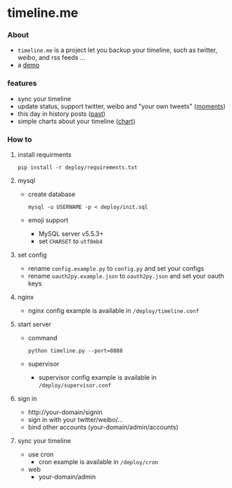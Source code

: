timeline.me
==========================

### About
- ```timeline.me``` is a project let you backup your timeline, such as twitter, weibo, and rss feeds ...
- a [demo](https://i.caoyue.me)

### features
- sync your timeline
- update status, support twitter, weibo and "your own tweets" ([moments](https://i.caoyue.me/moments))
- this day in history posts ([past](https://i.caoyue.me/past))
- simple charts about your timeline ([chart](https://i.caoyue.me/chart))

### How to
1. install requirments

    ```shell
    pip install -r deploy/requirements.txt
    ```

2. mysql
    * create database

        ```shell
        mysql -u USERNAME -p < deploy/init.sql
        ```
    * emoji support
        + MySQL server v5.5.3+
        + set ```CHARSET``` to ```utf8mb4```

3. set config
    * rename ```config.example.py``` to ```config.py``` and set your configs
    * rename ```oauth2py.example.json``` to ```oauth2py.json``` and set your oauth keys

4. nginx
    * nginx config example is available in ```/deploy/timeline.conf```

5. start server
    - command

        ```shell
        python timeline.py --port=8888
        ```
    - supervisor
        * supervisor config example is available in ```/deploy/supervisor.conf```

6. sign in
    - http://your-domain/signin
    - sign in with your twitter/weibo/...
    - bind other accounts (your-domain/admin/accounts)

7. sync your timeline
    - use cron
        * cron example is available in ```/deploy/cron```
    - web
        * your-domain/admin
